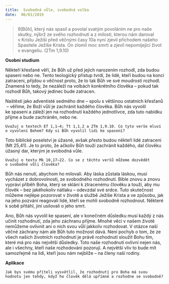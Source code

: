 ```yaml
---
title:  Svobodná vůle, svobodná volba
date:  06/01/2019
---
```


> <p></p>
> 9[Bůh], který nás spasil a povolal svatým povoláním ne pro naše skutky, nýbrž ze svého rozhodnutí a z milosti, kterou nám daroval v Kristu Ježíši před věčnými časy 10a nyní zjevil příchodem našeho Spasitele Ježíše Krista. On zlomil moc smrti a zjevil nepomíjející život v evangeliu. (2Tm 1,9.10)

**Osobní studium**

Někteří křesťané věří, že Bůh už před jejich narozením rozhodl, zda budou spaseni nebo ne. Tento teologický přístup tvrdí, že lidé, kteří budou na konci zatraceni, přijdou o věčnost proto, že to tak Bůh ve své moudrosti rozhodl. Znamená to tedy, že nezáleží na volbách konkrétního člověka – pokud tak rozhodl Bůh, takový jedinec bude zatracen.

Naštěstí jako adventisté sedmého dne – spo­lu s většinou ostatních křesťanů  – věříme, že Boží vůlí je zachránit každého člověka. Bůh nás vyvolil ke spasení a záleží jen na rozhodnutí každého jednotlivce, zda tuto nabídku přijme a bude zachráněn, nebo ne.

`Uvažuj o textech Ef 1,1–4; Tt 1,1.2 a 2Tm 1,9.10. Co tyto verše mluví o vyvolení Bohem? Kdy si Bůh vyvolil lidi ke spasení?`

Toto biblické poselství je úžasné, avšak přesto budou někteří lidé zatraceni (Mt 25,41). Je to proto, že ačkoliv Bůh touží zachránit každého, dal člověku úžasný dar, kterým je svobodná vůle.

`Uvažuj o textu Mk 10,17–22. Co se z těchto veršů můžeme dozvědět o svobodné vůli člověka?`

Bůh nás nenutí, abychom ho milovali. Aby láska zůstala láskou, musí vycházet z dobrovolnosti, ze svobodného rozhodnutí. Bible znovu a znovu vypráví příběh Boha, který se sklání k ztracenému člověku a touží, aby mu člověk – bez jakéhokoliv nátlaku – odevzdal své srdce. Tuto skutečnost můžeme nejlépe pozorovat v životě a službě Ježíše Krista a ve způsobu, jak na jeho pozvání reagovali lidé, kteří se mohli svobodně rozhodnout. Některé k sobě přitáhl, jiní usilovali o jeho smrt.

Ano, Bůh nás vyvolil ke spasení, ale v konečném důsledku musí každý z nás učinit rozhodnutí, zda jeho záchranu přijme. Mnohé věci v našem životě nemůžeme ovlivnit ani o nich svou vůlí jakkoliv rozhodovat. V otázce naší věčné záchrany nám ale Bůh tuto možnost dává. Není pochyb o tom, že ze všech našich životních rozhodnutí je právě rozhodnutí sloužit Bohu tím, které má pro nás největší důsledky. Toto naše rozhodnutí ovlivní nejen nás, ale i všechny, kteří naše rozhodování pozorují. A největší vliv to bude mít samozřejmě na lidi, kteří jsou nám nejblíže – na členy naší rodiny.

**Aplikace**

`Jak bys svému příteli vysvětlil, že rozhodnutí pro Boha má svou hodnotu jen tehdy, když ho člověk dělá upřímně a rozhodne se svobodně?`